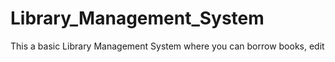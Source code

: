 # Library_Management_System
This a basic Library Management System where you can borrow books, edit 

